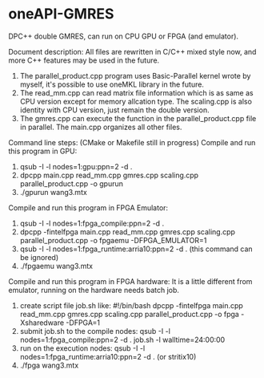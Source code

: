 # oneAPI-GMRES
DPC++ double GMRES, can run on CPU GPU or FPGA (and emulator).

Document description:
All files are rewritten in C/C++ mixed style now, and more C++ features may be used in the future.
1. The parallel_product.cpp program uses Basic-Parallel kernel wrote by myself, it's possible to use oneMKL library in the future.
2. The read_mm.cpp can read matrix file information which is as same as CPU version except for memory allcation type. The scaling.cpp is also identity with CPU version, just remain the double version.
3. The gmres.cpp can execute the function in the parallel_product.cpp file in parallel. The main.cpp organizes all other files.

Command line steps:
(CMake or Makefile still in progress)
Compile and run this program in GPU:
1. qsub -I -l nodes=1:gpu:ppn=2 -d .
2. dpcpp main.cpp read_mm.cpp gmres.cpp scaling.cpp parallel_product.cpp -o gpurun
3. ./gpurun wang3.mtx

Compile and run this program in FPGA Emulator:
1. qsub -I -l nodes=1:fpga_compile:ppn=2 -d .
2. dpcpp -fintelfpga main.cpp read_mm.cpp gmres.cpp scaling.cpp parallel_product.cpp -o fpgaemu -DFPGA_EMULATOR=1
3. qsub -I -l nodes=1:fpga_runtime:arria10:ppn=2 -d . (this command can be ignored)
4. ./fpgaemu wang3.mtx

Compile and run this program in FPGA hardware:
It is a little different from emulator, running on the hardware needs batch job.
1. create script file job.sh like:
#!/bin/bash
dpcpp -fintelfpga main.cpp read_mm.cpp gmres.cpp scaling.cpp parallel_product.cpp -o fpga -Xsharedware -DFPGA=1
2. submit job.sh to the compile nodes:
qsub -I -l nodes=1:fpga_compile:ppn=2 -d . job.sh -l walltime=24:00:00
3. run on the execution nodes:
qsub -I -l nodes=1:fpga_runtime:arria10:ppn=2 -d . (or stritix10)
4. ./fpga wang3.mtx
